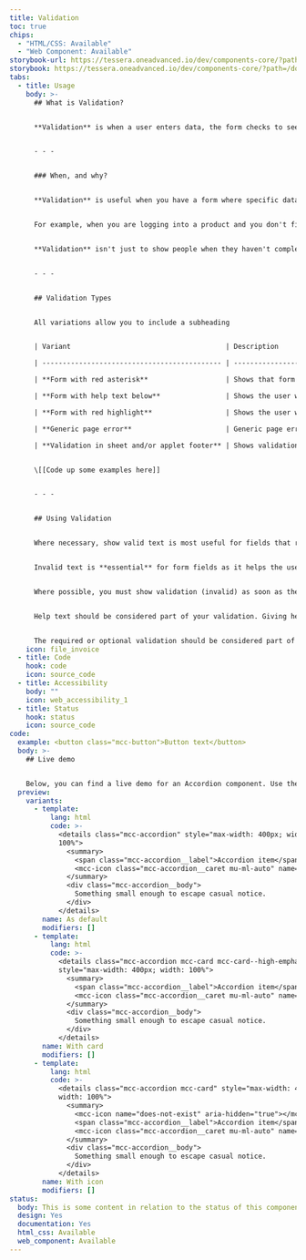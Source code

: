 ```yaml
---
title: Validation
toc: true
chips:
  - "HTML/CSS: Available"
  - "Web Component: Available"
storybook-url: https://tessera.oneadvanced.io/dev/components-core/?path=/docs/html-button--as-default
storybook: https://tessera.oneadvanced.io/dev/components-core/?path=/docs/html-accordion--as-default
tabs:
  - title: Usage
    body: >-
      ## What is Validation?


      **Validation** is when a user enters data, the form checks to see that the data is correct. If correct, the form notifies the application that the data can be submitted to the server; if not, it gives you an error message explaining what corrections need to be made.


      - - -


      ### When, and why?


      **Validation** is useful when you have a form where specific data where a particular criterion needs to be met eg, amount of characters or specific fields that need to be filled out, in order for that data be submitted or in order to progress to the next step.


      For example, when you are logging into a product and you don't fill out the email field, then the **Validation** will show an error message explaining that you need to fill out the email field in order to continue.


      **Validation** isn't just to show people when they haven't completed something incorrectly, but in some cases to show them that they have completed something correctly.


      - - -


      ## Validation Types


      All variations allow you to include a subheading


      | Variant                                      | Description                                                                |

      | -------------------------------------------- | -------------------------------------------------------------------------- |

      | **Form with red asterisk**                   | Shows that form is mandatory and has validation applied to it.             |

      | **Form with help text below**                | Shows the user what form criteria they will have to complete to continue.  |

      | **Form with red highlight**                  | Shows the user which forms have failed **Validation**.                     |

      | **Generic page error**                       | Generic page errors will show if the data can't be submitted and why.      |

      | **Validation in sheet and/or applet footer** | Shows validation within that sheet/applet before submitting information.   |


      \[[Code up some examples here]]


      - - -


      ## Using Validation


      Where necessary, show valid text is most useful for fields that require special inputs such as a password field.  Most other times you would not show valid text.


      Invalid text is **essential** for form fields as it helps the user to understand if something isn't right and gives them the opportunity to correct it.


      Where possible, you must show validation (invalid) as soon as the user has completed an input so that they can correct as they go.


      Help text should be considered part of your validation. Giving help text below an input can provide useful additional information about what a field expects the user to enter. This type of information should be given as early as possible in the process. For example, if an input requires specific characters or length to be entered.


      The required or optional validation should be considered part of your validation.  If the majority of fields on the form are required (mandatory) then it is better to just show the optional ones. Similarly, if the majority of fields are optional, just show the required ones.
    icon: file_invoice
  - title: Code
    hook: code
    icon: source_code
  - title: Accessibility
    body: ""
    icon: web_accessibility_1
  - title: Status
    hook: status
    icon: source_code
code:
  example: <button class="mcc-button">Button text</button>
  body: >-
    ## Live demo


    Below, you can find a live demo for an Accordion component. Use the drop-down menus and radio buttons to view the different Button Types and Variants.
  preview:
    variants:
      - template:
          lang: html
          code: >-
            <details class="mcc-accordion" style="max-width: 400px; width:
            100%">
              <summary>
                <span class="mcc-accordion__label">Accordion item</span>
                <mcc-icon class="mcc-accordion__caret mu-ml-auto" name="angle_down" aria-hidden="true"></mcc-icon>
              </summary>
              <div class="mcc-accordion__body">
                Something small enough to escape casual notice.
              </div>
            </details>
        name: As default
        modifiers: []
      - template:
          lang: html
          code: >-
            <details class="mcc-accordion mcc-card mcc-card--high-emphasis"
            style="max-width: 400px; width: 100%">
              <summary>
                <span class="mcc-accordion__label">Accordion item</span>
                <mcc-icon class="mcc-accordion__caret mu-ml-auto" name="angle_down" aria-hidden="true"></mcc-icon>
              </summary>
              <div class="mcc-accordion__body">
                Something small enough to escape casual notice.
              </div>
            </details>
        name: With card
        modifiers: []
      - template:
          lang: html
          code: >-
            <details class="mcc-accordion mcc-card" style="max-width: 400px;
            width: 100%">
              <summary>
                <mcc-icon name="does-not-exist" aria-hidden="true"></mcc-icon>
                <span class="mcc-accordion__label">Accordion item</span>
                <mcc-icon class="mcc-accordion__caret mu-ml-auto" name="angle_down" aria-hidden="true"></mcc-icon>
              </summary>
              <div class="mcc-accordion__body">
                Something small enough to escape casual notice.
              </div>
            </details>
        name: With icon
        modifiers: []
status:
  body: This is some content in relation to the status of this component.
  design: Yes
  documentation: Yes
  html_css: Available
  web_component: Available
---
```

